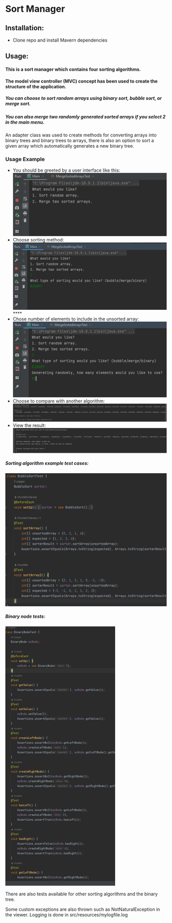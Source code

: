 # Sort Manager

## Installation:
- Clone repo and install Mavern dependencies

## Usage:
#### This is a sort manager which contains four sorting algorithms.
#### The model view controller (MVC) concept has been used to create the structure of the application.
##### You can choose to sort random arrays using binary sort, bubble sort, or merge sort.
##### You can also merge two randomly generated sorted arrays if you select 2 in the main menu.
An adapter class was used to create methods for converting arrays into binary trees and binary trees to arrays,
there is also an option to sort a given array which automatically generates a new binary tree.

### Usage Example
- You should be greeted by a user interface like this:
![img.png](./README/img.png)
- Choose sorting method: ![img_2.png](./README/img_2.png)****
- Chose number of elements to include in the unsorted array: ![img_3.png](./README/img_3.png)
- Choose to compare with another algorithm: ![img_4.png](./README/img_4.png)
- View the result: ![img_6.png](./README/img_6.png)

##### Sorting algorithm example test cases:

![img_1.png](./README/img_1.png)

##### Binary node tests:

![img_5.png](./README/img_5.png)

There are also tests available for other sorting algorithms and the binary tree.

Some custom exceptions are also thrown such as NotNaturalException in the viewer.
Logging is done in src/resources/mylogfile.log